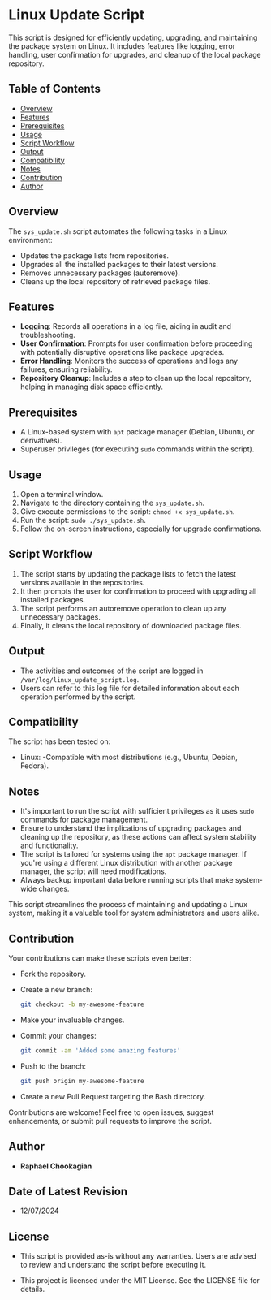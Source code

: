 # Linux Update Script

This script is designed for efficiently updating, upgrading, and maintaining the package system on Linux. It includes features like logging, error handling, user confirmation for upgrades, and cleanup of the local package repository.

## **Table of Contents**

- [Overview](#overview)
- [Features](#features)
- [Prerequisites](#prerequisites)
- [Usage](#usage)
- [Script Workflow](#script-workflow)
- [Output](#output)
- [Compatibility](#compatibility)
- [Notes](#notes)
- [Contribution](#contribution)
- [Author](#author)

## Overview

The `sys_update.sh` script automates the following tasks in a Linux environment:

- Updates the package lists from repositories.
- Upgrades all the installed packages to their latest versions.
- Removes unnecessary packages (autoremove).
- Cleans up the local repository of retrieved package files.

## **Features**

- **Logging**: Records all operations in a log file, aiding in audit and troubleshooting.
- **User Confirmation**: Prompts for user confirmation before proceeding with potentially disruptive operations like package upgrades.
- **Error Handling**: Monitors the success of operations and logs any failures, ensuring reliability.
- **Repository Cleanup**: Includes a step to clean up the local repository, helping in managing disk space efficiently.

## **Prerequisites**

- A Linux-based system with `apt` package manager (Debian, Ubuntu, or derivatives).
- Superuser privileges (for executing `sudo` commands within the script).

## **Usage**

1. Open a terminal window.
2. Navigate to the directory containing the `sys_update.sh`.
3. Give execute permissions to the script: `chmod +x sys_update.sh`.
4. Run the script: `sudo ./sys_update.sh`.
5. Follow the on-screen instructions, especially for upgrade confirmations.

## **Script Workflow**

1. The script starts by updating the package lists to fetch the latest versions available in the repositories.
2. It then prompts the user for confirmation to proceed with upgrading all installed packages.
3. The script performs an autoremove operation to clean up any unnecessary packages.
4. Finally, it cleans the local repository of downloaded package files.

## **Output**

- The activities and outcomes of the script are logged in `/var/log/linux_update_script.log`.
- Users can refer to this log file for detailed information about each operation performed by the script.

## **Compatibility**

The script has been tested on:

- Linux:
  -Compatible with most distributions (e.g., Ubuntu, Debian, Fedora).

## Notes

- It's important to run the script with sufficient privileges as it uses `sudo` commands for package management.
- Ensure to understand the implications of upgrading packages and cleaning up the repository, as these actions can affect system stability and functionality.
- The script is tailored for systems using the `apt` package manager. If you're using a different Linux distribution with another package manager, the script will need modifications.
- Always backup important data before running scripts that make system-wide changes.

This script streamlines the process of maintaining and updating a Linux system, making it a valuable tool for system administrators and users alike.

## **Contribution**

Your contributions can make these scripts even better:

- Fork the repository.
- Create a new branch:

  ```bash
  git checkout -b my-awesome-feature
  ```

- Make your invaluable changes.
- Commit your changes:

  ```bash
  git commit -am 'Added some amazing features'
  ```

- Push to the branch:

  ```bash
  git push origin my-awesome-feature
  ```

- Create a new Pull Request targeting the Bash directory.

Contributions are welcome! Feel free to open issues, suggest enhancements, or submit pull requests to improve the script.

## **Author**

- **Raphael Chookagian**

## **Date of Latest Revision**

- 12/07/2024

## **License**

- This script is provided as-is without any warranties. Users are advised to review and understand the script before executing it.

- This project is licensed under the MIT License. See the LICENSE file for details.
